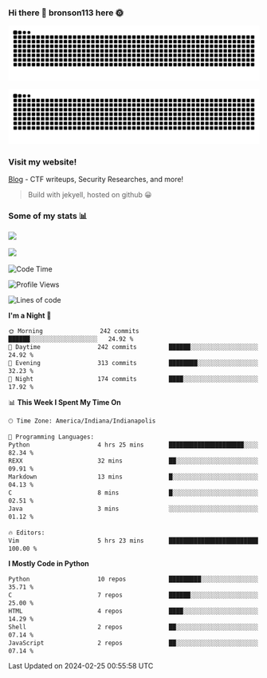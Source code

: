 ### Hi there 👋 bronson113 here 🌞
<div align="center">

![GitHub Snake Light](https://raw.githubusercontent.com/bronson113/bronson113/snake/github-snake.svg#gh-light-mode-only)

![GitHub Snake dark](https://raw.githubusercontent.com/bronson113/bronson113/snake/github-snake-dark.svg#gh-dark-mode-only)

</div>

### Visit my website!
[Blog](https://bronson113.github.io/) - CTF writeups, Security Researches, and more! 

> Build with jekyell, hosted on github 😀

### Some of my stats 📊
![](https://github-readme-stats-sigma-five.vercel.app/api?username=bronson113&theme=transparent&show_icons=true)

![](https://github-readme-stats-sigma-five.vercel.app/api/top-langs/?username=bronson113&theme=transparent&layout=compact&card_width=445)



<!--START_SECTION:waka-->
![Code Time](http://img.shields.io/badge/Code%20Time-478%20hrs%2056%20mins-blue)

![Profile Views](http://img.shields.io/badge/Profile%20Views-0-blue)

![Lines of code](https://img.shields.io/badge/From%20Hello%20World%20I%27ve%20Written-7.3%20million%20lines%20of%20code-blue)

**I'm a Night 🦉** 

```text
🌞 Morning                242 commits         ██████░░░░░░░░░░░░░░░░░░░   24.92 % 
🌆 Daytime                242 commits         ██████░░░░░░░░░░░░░░░░░░░   24.92 % 
🌃 Evening                313 commits         ████████░░░░░░░░░░░░░░░░░   32.23 % 
🌙 Night                  174 commits         ████░░░░░░░░░░░░░░░░░░░░░   17.92 % 
```


📊 **This Week I Spent My Time On** 

```text
🕑︎ Time Zone: America/Indiana/Indianapolis

💬 Programming Languages: 
Python                   4 hrs 25 mins       █████████████████████░░░░   82.34 % 
REXX                     32 mins             ██░░░░░░░░░░░░░░░░░░░░░░░   09.91 % 
Markdown                 13 mins             █░░░░░░░░░░░░░░░░░░░░░░░░   04.13 % 
C                        8 mins              █░░░░░░░░░░░░░░░░░░░░░░░░   02.51 % 
Java                     3 mins              ░░░░░░░░░░░░░░░░░░░░░░░░░   01.12 % 

🔥 Editors: 
Vim                      5 hrs 23 mins       █████████████████████████   100.00 % 
```

**I Mostly Code in Python** 

```text
Python                   10 repos            █████████░░░░░░░░░░░░░░░░   35.71 % 
C                        7 repos             ██████░░░░░░░░░░░░░░░░░░░   25.00 % 
HTML                     4 repos             ████░░░░░░░░░░░░░░░░░░░░░   14.29 % 
Shell                    2 repos             ██░░░░░░░░░░░░░░░░░░░░░░░   07.14 % 
JavaScript               2 repos             ██░░░░░░░░░░░░░░░░░░░░░░░   07.14 % 
```




 Last Updated on 2024-02-25 00:55:58 UTC
<!--END_SECTION:waka-->
